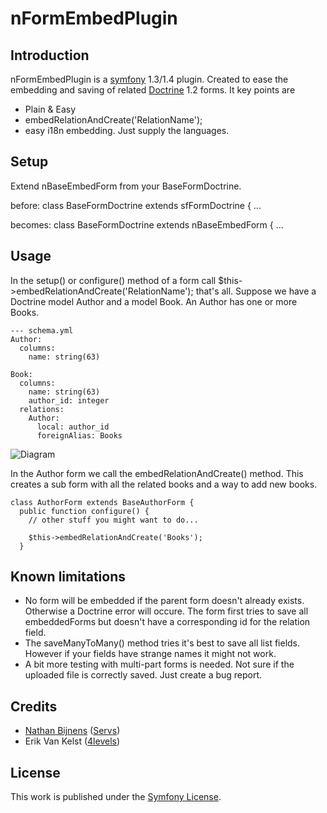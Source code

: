 # nFormEmbedPlugin

## Introduction
nFormEmbedPlugin is a [symfony](http://symfony-project.org/) 1.3/1.4 plugin. Created to ease the embedding and saving of related [Doctrine](http://doctrine-project.org) 1.2 forms.
It key points are
 *  Plain & Easy
 *  embedRelationAndCreate('RelationName');
 *  easy i18n embedding. Just supply the languages.


## Setup
Extend nBaseEmbedForm from your BaseFormDoctrine.

before: 
    class BaseFormDoctrine extends sfFormDoctrine { 
    ...

becomes:
    class BaseFormDoctrine extends nBaseEmbedForm {
    ...

## Usage
In the setup() or configure() method of a form call $this->embedRelationAndCreate('RelationName'); that's all.
Suppose we have a Doctrine model Author and a model Book. An Author has one or more Books. 

    --- schema.yml
    Author:
      columns:
        name: string(63)
    
    Book:
      columns:
        name: string(63)
        author_id: integer
      relations:
        Author:
          local: author_id
          foreignAlias: Books

![Diagram](http://yuml.me/diagram/scruffy/class/[Author]1-0...*[Book])

In the Author form we call the embedRelationAndCreate() method. This creates a sub form with all the related books and a way to add new books.

    class AuthorForm extends BaseAuthorForm {
      public function configure() {
        // other stuff you might want to do...
        
        $this->embedRelationAndCreate('Books');
      }

## Known limitations

 *  No form will be embedded if the parent form doesn't already exists. Otherwise a Doctrine error will occure. The form first tries to save all embeddedForms but doesn't have a corresponding id for the relation field.
 *  The saveManyToMany() method tries it's best to save all list fields. However if your fields have strange names it might not work.
 *  A bit more testing with multi-part forms is needed. Not sure if the uploaded file is correctly saved. Just create a bug report.

## Credits
 *  [Nathan Bijnens](http://twitter.com/nathan_gs) ([Servs](http://servs.eu))
 *  Erik Van Kelst ([4levels](http://4levels.org))
 
## License
This work is published under the [Symfony License](http://www.symfony-project.org/license).
